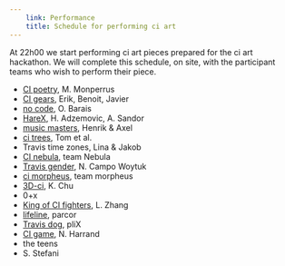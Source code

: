 ```yaml
---
    link: Performance
    title: Schedule for performing ci art
---
```


At 22h00 we start performing ci art pieces prepared for the ci art hackathon. We will complete this schedule, on site, with the participant teams who wish to perform their piece.

- [CI poetry](https://github.com/KTH/ci-hackathon/tree/master/participants/monperrus), M. Monperrus
- [CI gears](https://kth.github.io/ci-hackathon/solutions/Jacarte_bbaudry_ErikNatanael_gears/index.html), Erik, Benoit, Javier
- [no code](https://github.com/KTH/ci-hackathon/tree/master/participants/obarais), O. Barais
- [HareX](https://github.com/KTH/ci-hackathon/tree/master/participants/HarisAdzemovic_JAGARNAKEN), H. Adzemovic, A. Sandor
- [music masters](https://xn--nl8h.haf.se/), Henrik & Axel
- [ci trees](https://github.com/KTH/ci-hackathon/tree/master/participants/TomBacklof_JoakimHellgren_emiliohell_ArlindPestisha_VicTholerus98), Tom et al.
- Travis time zones, Lina & Jakob
- [CI nebula](https://github.com/KTH/ci-hackathon/tree/master/participants/strazan_johanwennerstrom_quena_emelieedman_carlhernek), team Nebula
- [Travis gender](https://github.com/KTH/ci-hackathon/tree/master/participants/nadiacw), N. Campo Woytuk
- [ci morpheus](https://github.com/KTH/ci-hackathon/tree/master/participants/Thornvik_fanny12633), team morpheus
- [3D-ci](https://github.com/KTH/ci-hackathon/tree/master/participants/kai-chu/roaming), K. Chu
- 0+x
- [King of CI fighters](https://github.com/KTH/ci-hackathon/tree/master/participants/gluckzhang/king_of_ci_fighters), L. Zhang
- [lifeline](https://github.com/KTH/ci-hackathon/tree/master/participants/parcor), parcor
- [Travis dog](https://github.com/KTH/ci-hackathon/tree/master/participants/plix), pliX
- [CI game](https://github.com/KTH/ci-hackathon/tree/master/participants/nharrand/travisfall), N. Harrand
- the teens
- S. Stefani
